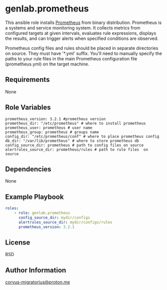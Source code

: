 genlab.prometheus
=========

This ansible role installs [Prometheus](https://github.com/prometheus/prometheus) from binary distribution. Prometheus is a systems and service monitoring system. It collects metrics from configured targets at given intervals, evaluates rule expressions, displays the results, and can trigger alerts when specified conditions are observed.

Prometheus config files and rules should be placed in separate directories on source. They must have '*.yml' suffix. You'll need to manually specify the paths to your rule files in the main Prometheus configuration file (prometheus.yml) on the target machine.

Requirements
------------

None

Role Variables
--------------
```
prometheus_version: 3.2.1 #prometheus version
prometheus_dir: "/etc/prometheus" # where to install prometheus
prometheus_user: prometheus # user name
prometheus_group: prometheus # groups name
config_dir: "/etc/prometheus/conf" # where to place prometheus config
db_dir: "/var/lib/prometheus" # where to store prometheus db
config_source_dir: prometheus # path to config files on source
alertrules_source_dir: prometheus/rules # path to rule files  on source
```

Dependencies
------------

None

Example Playbook
----------------

```yaml
roles:
    - role: genlab.prometheus
      config_source_dir: mydir/configs
      alertrules_source_dir: mydir/configs/rules
      prometheus_version: 3.2.1
```

License
-------

BSD

Author Information
------------------

corvus-migratorius@proton.me
